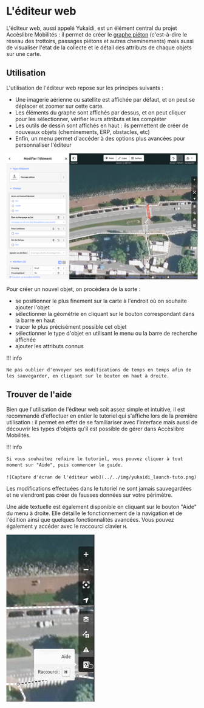 # L'éditeur web

L'éditeur web, aussi appelé Yukaidi, est un élément central du projet Accèslibre Mobilités : il permet de créer le [graphe piéton](graphe.md) (c'est-à-dire le réseau des trottoirs, passages piétons et autres cheminements) mais aussi de visualiser l'état de la collecte et le détail des attributs de chaque objets sur une carte.

## Utilisation

L'utilisation de l'éditeur web repose sur les principes suivants :

* Une imagerie aérienne ou satellite est affichée par défaut, et on peut se déplacer et zoomer sur cette carte.
* Les éléments du graphe sont affichés par dessus, et on peut cliquer pour les sélectionner, vérifier leurs attributs et les compléter
* Les outils de dessin sont affichés en haut : ils permettent de créer de nouveaux objets (cheminements, ERP, obstacles, etc)
* Enfin, un menu permet d'accéder à des options plus avancées pour personnaliser l'éditeur

![Capture d'écran de l'éditeur web](../../img/yukaidi_presentation.png)

Pour créer un nouvel objet, on procédera de la sorte :

* se positionner le plus finement sur la carte à l'endroit où on souhaite ajouter l'objet
* sélectionner la géométrie en cliquant sur le bouton correspondant dans la barre en haut
* tracer le plus précisément possible cet objet
* sélectionner le type d'objet en utilisant le menu ou la barre de recherche affichée
* ajouter les attributs connus

!!! info

    Ne pas oublier d'envoyer ses modifications de temps en temps afin de les sauvegarder, en cliquant sur le bouton en haut à droite.

## Trouver de l'aide

Bien que l'utilisation de l'éditeur web soit assez simple et intuitive, il est recommandé d'effectuer en entier le tutoriel qui s'affiche lors de la première utilisation : il permet en effet de se familiariser avec l'interface mais aussi de découvrir les types d'objets qu'il est possible de gérer dans Accèslibre Mobilités.

!!! info

    Si vous souhaitez refaire le tutoriel, vous pouvez cliquer à tout moment sur "Aide", puis commencer le guide.

    ![Capture d'écran de l'éditeur web](../../img/yukaidi_launch-tuto.png)


Les modifications effectuées dans le tutoriel ne sont jamais sauvegardées et ne viendront pas créer de fausses données sur votre périmètre.

Une aide textuelle est également disponible en cliquant sur le bouton "Aide" du menu à droite. Elle détaille le fonctionnement de la navigation et de l'édition ainsi que quelques fonctionnalités avancées.
Vous pouvez également y accéder avec le raccourci clavier `H`.

![Capture d'écran de l'éditeur web](../../img/yukaidi_help-menu.png)
